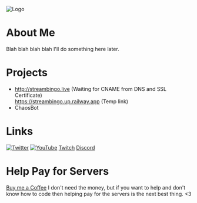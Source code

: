 ![Logo](https://cdn.discordapp.com/attachments/1013489547419590759/1041910144797245450/hiHelloIcon.png)
# About Me
Blah blah blah blah I'll do something here later.

# Projects
- http://streambingo.live (Waiting for CNAME from DNS and SSL Certificate) <br>
  https://streambingo.up.railway.app (Temp link)
- ChaosBot

# Links
[![Twitter](https://img.shields.io/twitter/follow/bearthecoder?style=social)](https://twitter.com/BearTheCoder)
[![YouTube](https://img.shields.io/youtube/channel/views/UCWg8LAQk6NLQfj4Wr3zImKA?style=social)](https://www.youtube.com/channel/UCWg8LAQk6NLQfj4Wr3zImKA)
[Twitch](https://www.twitch.tv/bearthecoder)
[Discord](https://discord.gg/DuMJjretE2)

# Help Pay for Servers
[Buy me a Coffee](https://www.buymeacoffee.com/bearthecoder) 
I don't need the money, but if you want to help and don't know how to code then helping pay for the servers is the next best thing. <3
